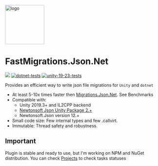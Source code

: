 <img alt="logo" src="https://github.com/vangogih/FastMigrations.Json.Net/assets/30757221/e5041259-3b11-4364-aeae-657b2551f3e8" height="128px" />

# FastMigrations.Json.Net

![](https://img.shields.io/badge/unity-2019.3+-000.svg)
[![dotnet-tests](https://github.com/vangogih/FastMigrations.Json.Net/actions/workflows/dotnet-tests.yaml/badge.svg)](https://github.com/vangogih/FastMigrations.Json.Net/actions/workflows/dotnet-tests.yaml)
[![unity-19-23-tests](https://github.com/vangogih/FastMigrations.Json.Net/actions/workflows/unity-2019-2023-tests.yaml/badge.svg)](https://github.com/vangogih/FastMigrations.Json.Net/actions/workflows/unity-2019-2023-tests.yaml)

Provides an efficient way to write json file migrations for `Unity` and `dotnet`

- At least 5-10x times faster then [Migrations.Json.Net](https://github.com/Weingartner/Migrations.Json.Net/tree/master). See Benchmarks
- Compatible with:
  - Unity 2019.3+ and IL2CPP backend
  - [Newtonsoft Json Unity Package 2.+](https://docs.unity3d.com/Packages/com.unity.nuget.newtonsoft-json@2.0/manual/index.html)
  - Newtonsoft.Json version 12.+
- Small code size: Few internal types and few .callvirt.
- Immutable: Thread safety and robustness.

## Important
Plugin is stable and ready to use, but I'm working on NPM and NuGet distribution.
You can check [Projects](https://github.com/users/vangogih/projects/2/views/1) to check tasks statuses
